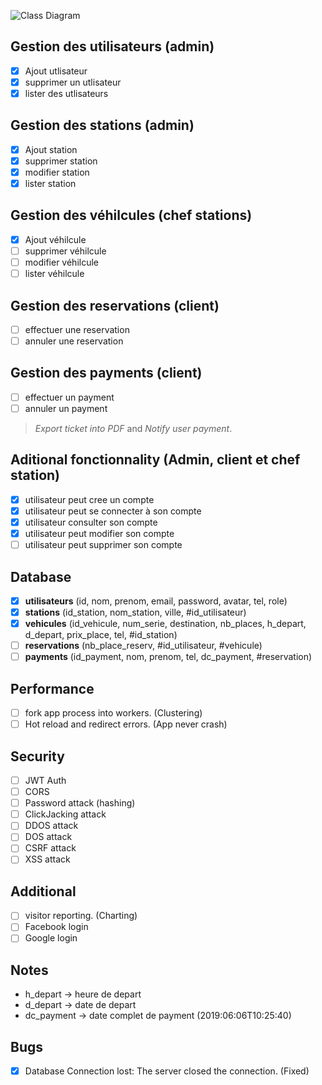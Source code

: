 ![Class Diagram](https://i.ibb.co/sC4tjX4/classe.png)  

## Gestion des utilisateurs (admin)
- [x] Ajout utlisateur
- [x] supprimer un utlisateur
- [x] lister des utlisateurs

## Gestion des stations (admin)
- [x] Ajout station
- [x] supprimer station
- [x] modifier station
- [x] lister station

## Gestion des véhilcules (chef stations)
- [x] Ajout véhilcule
- [ ] supprimer véhilcule
- [ ] modifier véhilcule
- [ ] lister véhilcule

## Gestion des reservations (client)
- [ ] effectuer une reservation
- [ ] annuler une reservation

## Gestion des payments (client)
- [ ] effectuer un payment
- [ ] annuler un payment

> *Export ticket into PDF* and *Notify user payment*.

## Aditional fonctionnality (Admin, client et chef station)
- [x] utilisateur peut cree un compte
- [x] utilisateur peut se connecter à son compte
- [x] utilisateur consulter son compte
- [x] utilisateur peut modifier son compte
- [ ] utilisateur peut supprimer son compte

## Database
- [x] **utilisateurs** (id, nom, prenom, email, password, avatar, tel, role)
- [x] **stations** (id_station, nom_station, ville, #id_utilisateur)
- [x] **vehicules** (id_vehicule, num_serie, destination, nb_places, h_depart, d_depart, prix_place, tel, #id_station)
- [ ] **reservations** (nb_place_reserv, #id_utilisateur, #vehicule)
- [ ] **payments** (id_payment, nom, prenom, tel, dc_payment, #reservation)

## Performance
- [ ] fork app process into workers. (Clustering)
- [ ] Hot reload and redirect errors. (App never crash)

## Security
- [ ] JWT Auth
- [ ] CORS
- [ ] Password attack (hashing)
- [ ] ClickJacking attack
- [ ] DDOS attack
- [ ] DOS attack
- [ ] CSRF attack
- [ ] XSS attack

## Additional
- [ ] visitor reporting. (Charting)
- [ ] Facebook login
- [ ] Google login

## Notes
- h_depart -> heure de depart
- d_depart -> date de depart
- dc_payment -> date complet de payment (2019:06:06T10:25:40)

## Bugs
- [x] Database Connection lost: The server closed the connection. (Fixed)
